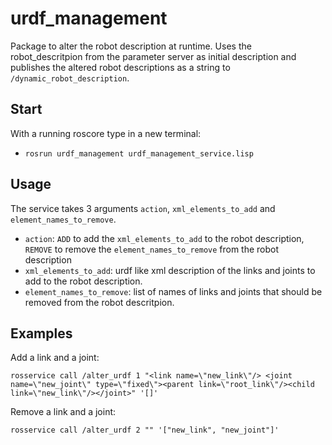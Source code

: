 urdf_management
================

Package to alter the robot description at runtime.
Uses the robot_descritpion from the parameter server as initial description and publishes the altered robot descriptions as a string to ```/dynamic_robot_description```.

## Start
With a running roscore type in a new terminal:
  * ```rosrun urdf_management urdf_management_service.lisp```

## Usage
The service takes 3 arguments ```action```, ```xml_elements_to_add``` and ```element_names_to_remove```.
  * ```action```: ```ADD``` to add the ```xml_elements_to_add``` to the robot description, ```REMOVE``` to remove the ```element_names_to_remove``` from the robot description
  * ```xml_elements_to_add```: urdf like xml description of the links and joints to add to the robot description. 
  * ```element_names_to_remove```: list of names of links and joints that should be removed from the robot descritpion.

## Examples
Add a link and a joint:
```
rosservice call /alter_urdf 1 "<link name=\"new_link\"/> <joint name=\"new_joint\" type=\"fixed\"><parent link=\"root_link\"/><child link=\"new_link\"/></joint>" '[]'
```

Remove a link and a joint:
```
rosservice call /alter_urdf 2 "" '["new_link", "new_joint"]'
```
